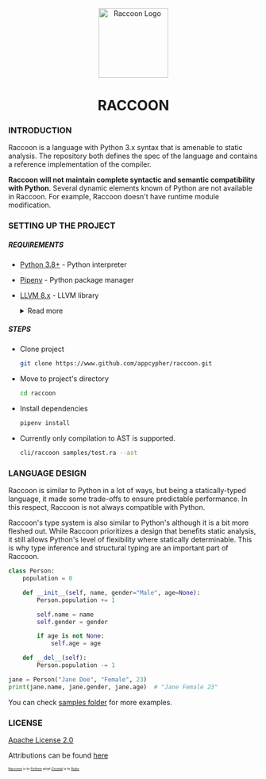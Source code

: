<div align="center">
    <a href="#" target="_blank">
        <img src="https://image.flaticon.com/icons/svg/2253/2253609.svg" alt="Raccoon Logo" width="140" height="140"></img>
    </a>
</div>

<h1 align="center">RACCOON</h1>

### INTRODUCTION
Raccoon is a language with Python 3.x syntax that is amenable to static analysis. The repository both defines the spec of the language and contains a reference implementation of the compiler.

**Raccoon will not maintain complete syntactic and semantic compatibility with Python**. Several dynamic elements known of Python are not available in Raccoon. For example, Raccoon doesn't have runtime module modification.

### SETTING UP THE PROJECT
##### REQUIREMENTS
- [Python 3.8+](https://www.python.org/downloads/) - Python interpreter
- [Pipenv](https://docs.pipenv.org/en/latest/install/#installing-pipenv) - Python package manager
- [LLVM 8.x](https://github.com/llvm/llvm-project/releases/tag/llvmorg-8.0.1) - LLVM library
    <details>
    <summary>Read more</summary>

    ##### MAC OS
    ------

    Install LLVM with [brew](https://brew.sh/)

    ```
    brew install llvm@8
    ```


    ##### DEBIAN
    ------

    Install LLVM 8

    ```
    apt-get install llvm-8
    ```


    ##### WINDOWS
    ------

    ...

    ------

    You can also get the binaries of the various platform [here](https://github.com/llvm/llvm-project/releases/tag/llvmorg-8.0.1)
    </details>

##### STEPS
- Clone project
    ```sh
    git clone https://www.github.com/appcypher/raccoon.git
    ```

- Move to project's directory
    ```sh
    cd raccoon
    ```

- Install dependencies

    ```sh
    pipenv install
    ```

- Currently only compilation to AST is supported.
    ```sh
    cli/raccoon samples/test.ra --ast
    ```


### LANGUAGE DESIGN
Raccoon is similar to Python in a lot of ways, but being a statically-typed language, it made some trade-offs to ensure predictable performance. In this respect, Raccoon is not always compatible with Python.

Raccoon's type system is also similar to Python's although it is a bit more fleshed out. While Raccoon prioritizes a design that benefits static analysis, it still allows Python's level of flexibility where statically determinable. This is why type inference and structural typing are an important part of Raccoon.

```py
class Person:
    population = 0

    def __init__(self, name, gender="Male", age=None):
        Person.population += 1

        self.name = name
        self.gender = gender

        if age is not None:
            self.age = age

    def __del__(self):
        Person.population -= 1

jane = Person("Jane Doe", "Female", 23)
print(jane.name, jane.gender, jane.age)  # "Jane Female 23"
```

You can check [samples folder](#samples) for more examples.

### LICENSE
[Apache License 2.0](LICENSE)

Attributions can be found [here](ATTRIBUTIONS.md)



<sup><sup><sub><sub>[Raccoon](#README.md) is to [Python](https://github.com/python/cpython) what [Crystal](https://github.com/crystal-lang/crystal) is to [Ruby](https://github.com/ruby/ruby)<sub></sub></sup></sup>

